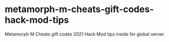 # metamorph-m-cheats-gift-codes-hack-mod-tips
Metamorph M Cheats gift codes 2021 Hack Mod tips inside for global server
